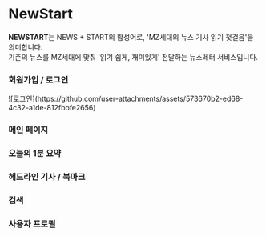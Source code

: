 # NewStart
<div> <b>NEWSTART</b>는 NEWS + START의 합성어로, 'MZ세대의 뉴스 기사 읽기 첫걸음'을 의미합니다. </div>
<div> 기존의 뉴스를 MZ세대에 맞춰 '읽기 쉽게, 재미있게' 전달하는 뉴스레터 서비스입니다. </div>

<h3>회원가입 / 로그인</h3> 
![로그인](https://github.com/user-attachments/assets/573670b2-ed68-4c32-a1de-812fbbfe2656)



<h3>메인 페이지</h3>

<h3>오늘의 1분 요약</h3> 

<h3>헤드라인 기사 / 북마크</h3> 

<h3>검색</h3> 

<h3>사용자 프로필</h3> 
